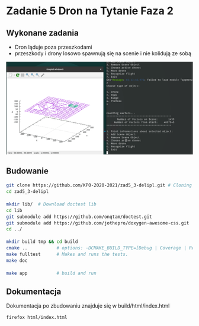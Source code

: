 
# Zadanie 5 Dron na Tytanie Faza 2
## Wykonane zadania
- Dron ląduje poza przeszkodami
- przeszkody i drony losowo spawnują się na scenie i nie kolidują ze sobą

![Przepis na naleśniczki w Dron.cpp](./img/3drones.gif)

## Budowanie

``` bash
git clone https://github.com/KPO-2020-2021/zad5_3-delipl.git # Cloning repository
cd zad5_3-delipl

mkdir lib/  # Download doctest lib
cd lib
git submodule add https://github.com/onqtam/doctest.git
git submodule add https://github.com/jothepro/doxygen-awesome-css.git
cd ../

mkdir build tmp && cd build
cmake ..           # options: -DCMAKE_BUILD_TYPE=[Debug | Coverage | Release], Debug is default
make fulltest      # Makes and runs the tests.
make doc

make app           # build and run
```

## Dokumentacja
Dokumentacja po zbudowaniu znajduje się w build/html/index.html

``` bash
firefox html/index.html
```